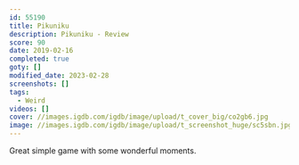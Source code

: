 ```yaml
---
id: 55190
title: Pikuniku
description: Pikuniku - Review
score: 90
date: 2019-02-16
completed: true
goty: []
modified_date: 2023-02-28
screenshots: []
tags:
  - Weird
videos: []
cover: //images.igdb.com/igdb/image/upload/t_cover_big/co2gb6.jpg
image: //images.igdb.com/igdb/image/upload/t_screenshot_huge/sc5sbn.jpg
---
```

Great simple game with some wonderful moments.